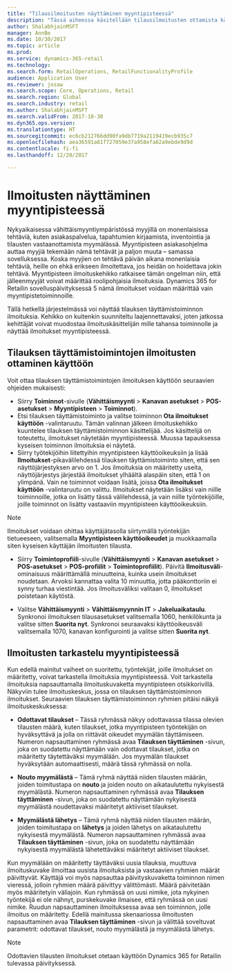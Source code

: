 ```yaml
---
title: "Tilausilmoitusten näyttäminen myyntipisteessä"
description: "Tässä aiheessa käsitellään tilausilmoitusten ottamista käyttöön myyntipisteessä ja muiden toimintoihin laajennettavissa olevaa ilmoituskehikkoa."
author: ShalabhjainMSFT
manager: AnnBe
ms.date: 10/30/2017
ms.topic: article
ms.prod: 
ms.service: dynamics-365-retail
ms.technology: 
ms.search.form: RetailOperations, RetailFunctionalityProfile
audience: Application User
ms.reviewer: josaw
ms.search.scope: Core, Operations, Retail
ms.search.region: Global
ms.search.industry: retail
ms.author: ShalabhjainMSFT
ms.search.validFrom: 2017-10-30
ms.dyn365.ops.version: 
ms.translationtype: HT
ms.sourcegitcommit: ec6cb212766dd90fa9db7719a2119419ecb935c7
ms.openlocfilehash: aea36591a81f727059e37a958efa62a9ebde9d9d
ms.contentlocale: fi-fi
ms.lasthandoff: 12/20/2017

---
```


# <a name="display-notifications-in-point-of-sale"></a>Ilmoitusten näyttäminen myyntipisteessä

Nykyaikaisessa vähittäismyyntiympäristössä myyjillä on monenlaisissa tehtäviä, kuten asiakaspalvelua, tapahtumien kirjaamista, inventointia ja tilausten vastaanottamista myymälässä. Myyntipisteen asiakasohjelma auttaa myyjiä tekemään nämä tehtävät ja paljon muuta – samassa sovelluksessa. Koska myyjien on tehtävä päivän aikana monenlaisia tehtäviä, heille on ehkä erikseen ilmoitettava, jos heidän on hoidettava jokin tehtävä. Myyntipisteen ilmoituskehikko ratkaisee tämän ongelman niin, että jälleenmyyjät voivat määrittää roolipohjaisia ilmoituksia. Dynamics 365 for Retailin sovelluspäivityksessä 5 nämä ilmoitukset voidaan määrittää vain myyntipistetoiminnoille.

Tällä hetkellä järjestelmässä voi näyttää tilauksen täyttämistoiminnon ilmoituksia. Kehikko on kuitenkin suunniteltu laajennettavaksi, joten jatkossa kehittäjät voivat muodostaa ilmoituskäsittelijän mille tahansa toiminnolle ja näyttää ilmoitukset myyntipisteessä.  

## <a name="enable-notifications-for-order-fulfillment-operations"></a>Tilauksen täyttämistoimintojen ilmoitusten ottaminen käyttöön

Voit ottaa tilauksen täyttämistoimintojen ilmoituksen käyttöön seuraavien ohjeiden mukaisesti:

 - Siirry **Toiminnot**-sivulle (**Vähittäismyynti** > **Kanavan asetukset** > **POS-asetukset** > **Myyntipisteen** > **Toiminnot**).
 - Etsi tilauksen täyttämistoiminto ja valitse toiminnon **Ota ilmoitukset käyttöön** -valintaruutu. Tämän valinnan jälkeen ilmoituskehikko kuuntelee tilauksen täyttämistoiminnon käsittelijää. Jos käsittelijä on toteutettu, ilmoitukset näytetään myyntipisteessä. Muussa tapauksessa kyseisen toiminnon ilmoituksia ei näytetä.
- Siirry työtekijöihin liitettyihin myyntipisteen käyttöoikeuksiin ja lisää **Ilmoitukset**-pikavälilehdessä tilauksen täyttämistoiminto siten, että sen näyttöjärjestyksen arvo on 1. Jos ilmoituksia on määritetty useita, näyttöjärjestys järjestää ilmoitukset ylhäältä alaspäin siten, että 1 on ylimpänä. Vain ne toiminnot voidaan lisätä, joissa **Ota ilmoitukset käyttöön** -valintaruutu on valittu. Ilmoitukset näytetään lisäksi vain niille toiminnoille, jotka on lisätty tässä välilehdessä, ja vain niille työntekijöille, joille toiminnot on lisätty vastaaviin myyntipisteen käyttöoikeuksiin. 

> [!NOTE]
> Ilmoitukset voidaan ohittaa käyttäjätasolla siirtymällä työntekijän tietueeseen, valitsemalla **Myyntipisteen käyttöoikeudet** ja muokkaamalla siten kyseisen käyttäjän ilmoitusten tilausta.

 - Siirry **Toimintoprofiili**-sivulle (**Vähittäismyynti** > **Kanavan asetukset** > **POS-asetukset** > **POS-profiilit** > **Toimintoprofiilit**). Päivitä **Ilmoitusväli**-ominaisuus määrittämällä minuutteina, kuinka usein ilmoitukset noudetaan. Arvoksi kannattaa valita 10 minuuttia, jotta pääkonttoriin ei synny turhaa viestintää. Jos ilmoitusväliksi valitaan 0, ilmoitukset poistetaan käytöstä.  

 - Valitse **Vähittäismyynti** > **Vähittäismyynnin IT** > **Jakeluaikataulu**. Synkronoi ilmoituksen tilausasetukset valitsemalla 1060, henkilökunta ja valitse sitten **Suorita nyt**. Synkronoi seuraavaksi käyttöoikeusväli valitsemalla 1070, kanavan konfigurointi ja valitse sitten **Suorita nyt**. 

## <a name="view-notifications-in-pos"></a>Ilmoitusten tarkastelu myyntipisteessä

Kun edellä mainitut vaiheet on suoritettu, työntekijät, joille ilmoitukset on määritetty, voivat tarkastella ilmoituksia myyntipisteessä. Voit tarkastella ilmoituksia napsauttamalla ilmoituskuvaketta myyntipisteen otsikkorivillä. Näkyviin tulee ilmoituskeskus, jossa on tilauksen täyttämistoiminnon ilmoitukset. Seuraavien tilauksen täyttämistoiminnon ryhmien pitäisi näkyä ilmoituskeskuksessa: 

- **Odottavat tilaukset** – Tässä ryhmässä näkyy odottavassa tilassa olevien tilausten määrä, kuten tilaukset, jotka myyntipisteen työntekijän on hyväksyttävä ja jolla on riittävät oikeudet myymälän täyttämiseen. Numeron napsauttaminen ryhmässä avaa **Tilauksen täyttäminen** -sivun, joka on suodatettu näyttämään vain odottavat tilaukset, jotka on määritetty täytettäväksi myymälään. Jos myymälän tilaukset hyväksytään automaattisesti, määrä tässä ryhmässä on nolla.

- **Nouto myymälästä** – Tämä ryhmä näyttää niiden tilausten määrän, joiden toimitustapa on **nouto** ja joiden nouto on aikataulutettu nykyisestä myymälästä. Numeron napsauttaminen ryhmässä avaa **Tilauksen täyttäminen** -sivun, joka on suodatettu näyttämään nykyisestä myymälästä noudettavaksi määritetyt aktiiviset tilaukset.

- **Myymälästä lähetys** – Tämä ryhmä näyttää niiden tilausten määrän, joiden toimitustapa on **lähetys** ja joiden lähetys on aikataulutettu nykyisestä myymälästä. Numeron napsauttaminen ryhmässä avaa **Tilauksen täyttäminen** -sivun, joka on suodatettu näyttämään nykyisestä myymälästä lähetettäväksi määritetyt aktiiviset tilaukset.

Kun myymälään on määritetty täyttäväksi uusia tilauksia, muuttuva ilmoituskuvake ilmoittaa uusista ilmoituksista ja vastaavien ryhmien määrät päivittyvät. Käyttäjä voi myös napsauttaa päivityskuvaketta toiminnon nimen vieressä, jolloin ryhmien määrä päivittyy välittömästi. Määrä päivitetään myös määritetyin väliajoin. Kun ryhmässä on uusi nimike, jota nykyinen työntekijä ei ole nähnyt, purskekuvake ilmaisee, että ryhmässä on uusi nimike. Ruudun napsauttaminen ilmoituksessa avaa sen toiminnon, jolle ilmoitus on määritetty. Edellä mainitussa skenaariossa ilmoitusten napsauttaminen avaa **Tilauksen täyttäminen** -sivun ja välittää soveltuvat parametrit: odottavat tilaukset, nouto myymälästä ja myymälästä lähetys. 

> [!NOTE]
> Odottavien tilausten ilmoitukset otetaan käyttöön Dynamics 365 for Retailin tulevassa päivityksessä. 


